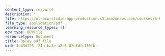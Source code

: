 ```yaml
---
content_type: resource
description: ''
file: https://ol-ocw-studio-app-production.s3.amazonaws.com/courses/6-042j-mathematics-for-computer-science-spring-2015/1d43d123f21aba3ea2c682b6dfc130fb_TXNXT3oBROw.pdf
file_type: application/pdf
learning_resource_types: []
ocw_type: OCWFile
resourcetype: Document
title: 3play pdf file
uid: 1d43d123-f21a-ba3e-a2c6-82b6dfc130fb
---
```

